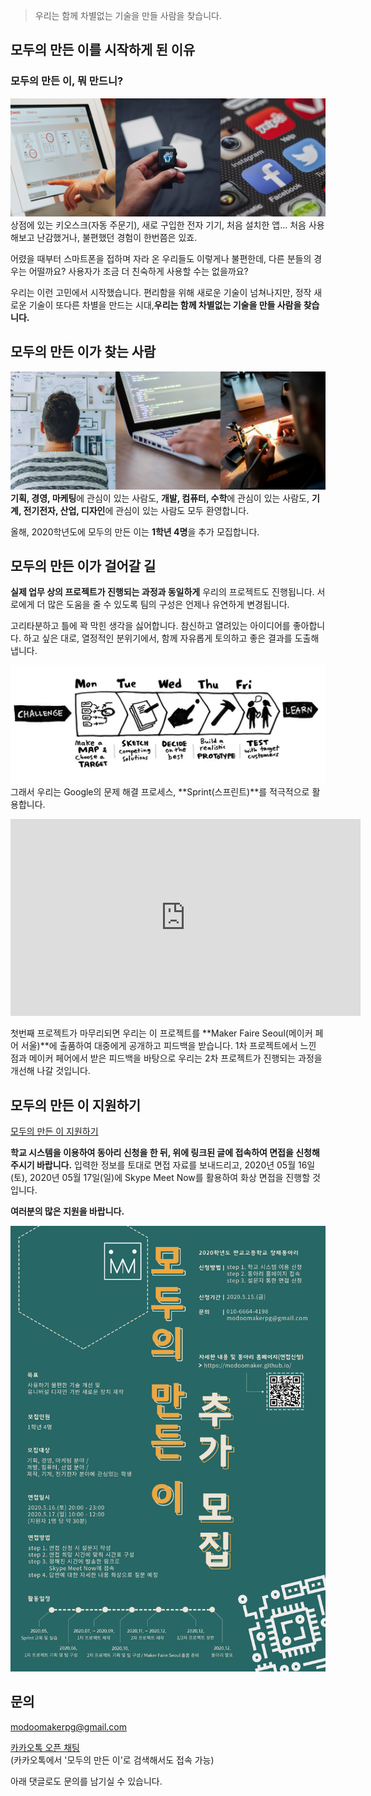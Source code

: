 > 우리는 함께 차별없는 기술을 만들 사람을 찾습니다.

<!-- more -->

모두의 만든 이를 시작하게 된 이유
---------------------------------

### 모두의 만든 이, 뭐 만드니?

![1](https://github.com/ModooMaker/ModooMaker.github.io/blob/master/_posts/introimg/1.png?raw=true) 상점에 있는 키오스크(자동 주문기), 새로 구입한 전자 기기, 처음 설치한 앱... 처음 사용해보고 난감했거나, 불편했던 경험이 한번쯤은 있죠.

어렸을 때부터 스마트폰을 접하며 자라 온 우리들도 이렇게나 불편한데, 다른 분들의 경우는 어떨까요? 사용자가 조금 더 친숙하게 사용할 수는 없을까요?

우리는 이런 고민에서 시작했습니다. 편리함을 위해 새로운 기술이 넘쳐나지만, 정작 새로운 기술이 또다른 차별을 만드는 시대,**우리는 함께 차별없는 기술을 만들 사람을 찾습니다.**

모두의 만든 이가 찾는 사람
--------------------------

![2](https://github.com/ModooMaker/ModooMaker.github.io/blob/master/_posts/introimg/2.png?raw=true)**기획, 경영, 마케팅**에 관심이 있는 사람도, **개발, 컴퓨터, 수학**에 관심이 있는 사람도, **기계, 전기전자, 산업, 디자인**에 관심이 있는 사람도 모두 환영합니다.

올해, 2020학년도에 모두의 만든 이는 **1학년 4명**을 추가 모집합니다.

모두의 만든 이가 걸어갈 길
--------------------------

**실제 업무 상의 프로젝트가 진행되는 과정과 동일하게** 우리의 프로젝트도 진행됩니다. 서로에게 더 많은 도움을 줄 수 있도록 팀의 구성은 언제나 유연하게 변경됩니다.

고리타분하고 틀에 꽉 막힌 생각을 싫어합니다. 참신하고 열려있는 아이디어를 좋아합니다. 하고 싶은 대로, 열정적인 분위기에서, 함께 자유롭게 토의하고 좋은 결과를 도출해냅니다.

![3](https://github.com/ModooMaker/ModooMaker.github.io/blob/master/_posts/introimg/3.png?raw=true) 그래서 우리는 Google의 문제 해결 프로세스, **Sprint(스프린트)**를 적극적으로 활용합니다.

<iframe width="560" height="315" src="https://www.youtube.com/embed/AuktI4lBj6M" frameborder="0" allow="accelerometer; autoplay; encrypted-media; gyroscope; picture-in-picture" allowfullscreen></iframe>

첫번째 프로젝트가 마무리되면 우리는 이 프로젝트를 **Maker Faire Seoul(메이커 페어 서울)**에 출품하여 대중에게 공개하고 피드백을 받습니다. 1차 프로젝트에서 느낀 점과 메이커 페어에서 받은 피드백을 바탕으로 우리는 2차 프로젝트가 진행되는 과정을 개선해 나갈 것입니다.

모두의 만든 이 지원하기
-----------------------

[모두의 만든 이 지원하기](https://modoomaker.github.io/2020/05/15/%EB%AA%A8%EB%91%90%EC%9D%98-%EB%A7%8C%EB%93%A0-%EC%9D%B4-2%EC%B0%A8-%EB%A9%B4%EC%A0%91-%EC%8B%A0%EC%B2%AD/)

**학교 시스템을 이용하여 동아리 신청을 한 뒤, 위에 링크된 글에 접속하여 면접을 신청해주시기 바랍니다.** 입력한 정보를 토대로 면접 자료를 보내드리고, 2020년 05월 16일(토), 2020년 05월 17일(일)에 Skype Meet Now를 활용하여 화상 면접을 진행할 것입니다.

**여러분의 많은 지원을 바랍니다.**

![4](https://github.com/ModooMaker/ModooMaker.github.io/blob/master/_posts/introimg/%ED%8F%AC%EC%8A%A4%ED%84%B0%20v2-1.png?raw=true)

문의
----

[modoomakerpg@gmail.com](mailto:modoomakerpg@gmail.com)

[카카오톡 오픈 채팅](https://open.kakao.com/o/sziX2mac)  
(카카오톡에서 '모두의 만든 이'로 검색해서도 접속 가능)

아래 댓글로도 문의를 남기실 수 있습니다.

